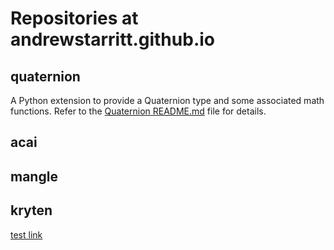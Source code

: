 # Repositories at andrewstarritt.github.io

## quaternion
A Python extension to provide a Quaternion type and some associated math functions.
Refer to the [Quaternion README.md](https://github.com/andrewstarritt/quaternion/blob/master/README.md) file for details.


## acai


## mangle



## kryten
[test link](#acai)


[comment]:# (And this is a comment)
